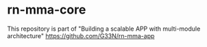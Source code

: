 # rn-mma-core
This repository is part of "Building a scalable APP with multi-module architecture" https://github.com/G33N/rn-mma-app
